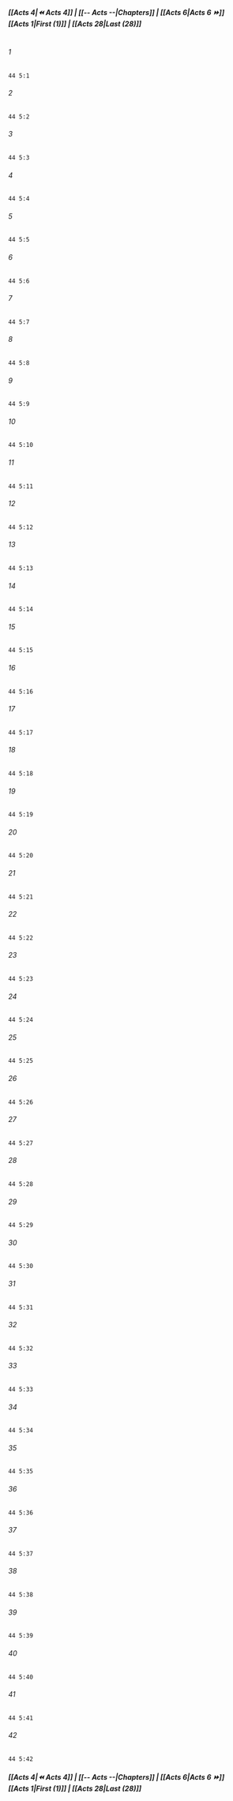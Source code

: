 
##### **[[Acts 4|⏪ Acts 4]] | [[-- Acts --|Chapters]] | [[Acts 6|Acts 6 ⏩]]**<br>**[[Acts 1|First (1)]] | [[Acts 28|Last (28)]]**<br><br>

###### 1
``` verse
44 5:1
```
###### 2
``` verse
44 5:2
```
###### 3
``` verse
44 5:3
```
###### 4
``` verse
44 5:4
```
###### 5
``` verse
44 5:5
```
###### 6
``` verse
44 5:6
```
###### 7
``` verse
44 5:7
```
###### 8
``` verse
44 5:8
```
###### 9
``` verse
44 5:9
```
###### 10
``` verse
44 5:10
```
###### 11
``` verse
44 5:11
```
###### 12
``` verse
44 5:12
```
###### 13
``` verse
44 5:13
```
###### 14
``` verse
44 5:14
```
###### 15
``` verse
44 5:15
```
###### 16
``` verse
44 5:16
```
###### 17
``` verse
44 5:17
```
###### 18
``` verse
44 5:18
```
###### 19
``` verse
44 5:19
```
###### 20
``` verse
44 5:20
```
###### 21
``` verse
44 5:21
```
###### 22
``` verse
44 5:22
```
###### 23
``` verse
44 5:23
```
###### 24
``` verse
44 5:24
```
###### 25
``` verse
44 5:25
```
###### 26
``` verse
44 5:26
```
###### 27
``` verse
44 5:27
```
###### 28
``` verse
44 5:28
```
###### 29
``` verse
44 5:29
```
###### 30
``` verse
44 5:30
```
###### 31
``` verse
44 5:31
```
###### 32
``` verse
44 5:32
```
###### 33
``` verse
44 5:33
```
###### 34
``` verse
44 5:34
```
###### 35
``` verse
44 5:35
```
###### 36
``` verse
44 5:36
```
###### 37
``` verse
44 5:37
```
###### 38
``` verse
44 5:38
```
###### 39
``` verse
44 5:39
```
###### 40
``` verse
44 5:40
```
###### 41
``` verse
44 5:41
```
###### 42
``` verse
44 5:42
```

##### **[[Acts 4|⏪ Acts 4]] | [[-- Acts --|Chapters]] | [[Acts 6|Acts 6 ⏩]]**<br>**[[Acts 1|First (1)]] | [[Acts 28|Last (28)]]**
